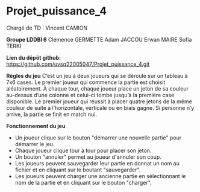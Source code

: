 # Projet_puissance_4

Chargé de TD : Vincent CAMION

**Groupe LDDBI 6**
Clémence GERMETTE
Adam JACCOU
Erwan MAIRE
Sofia TERKI

**Lien du dépôt github:**
https://github.com/uvsq22005047/Projet_puissance_4.git



**Règles du jeu**
C’est un jeu à deux joueurs qui se déroule sur un tableau à 7x6 cases. Le premier joueur qui commence la partie est choisit aléatoirement.
À chaque tour, chaque joueur place un jeton de sa couleur au-dessus d’une colonne et celui-ci tombe jusqu’à la première case disponible. Le premier joueur qui réussit à placer quatre jetons de la même couleur de suite à l’horizontale, verticale ou en biais gagne. Si personne n’y arrive, la partie se finit en match nul.


**Fonctionnement du jeu**
- Un joueur clique sur le bouton "démarrer une nouvelle partie" pour démarrer le jeu.
- Chaque joueur clique tour à tour pour placer son jeton.
- Un bouton "annuler" permet au joueur d'annuler son coup.
- Les joueurs peuvent sauvegarder leur partie en donnat un nom au fichier et en cliquant sur le boutant "sauvegarder".
- Les joueurs peuvent charger une ancienne partie en sélectionnant le nom de la partie et en cliquant sur le bouton "charger".
